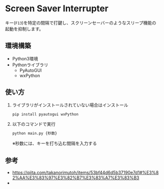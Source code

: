 
# Screen Saver Interrupter

キー(`F13`)を特定の間隔で打鍵し、スクリーンセーバーのようなスリープ機能の起動を抑制します。

## 環境構築
* Python3環境
* Pythonライブラリ
  * PyAutoGUI
  * wxPython

## 使い方
1. ライブラリがインストールされていない場合はインストール
    ```sh
    pip install pyautogui wxPython
    ```

2. 以下のコマンドで実行
    ```sh
    python main.py {秒数}
    ```
    ※秒数には、キーを打ち込む間隔を入力する

## 参考
* https://qiita.com/takanorimutoh/items/53bf44d6d5b37190e7d1#%E3%82%AA%E3%83%97%E3%82%B7%E3%83%A7%E3%83%B3
* 